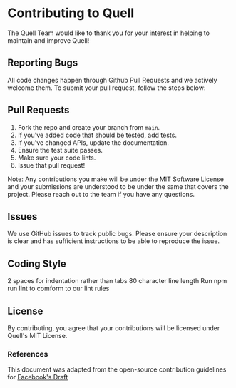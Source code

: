 # Contributing to Quell

The Quell Team would like to thank you for your interest in helping to maintain and improve Quell!

## Reporting Bugs

All code changes happen through Github Pull Requests and we actively welcome them. To submit your pull request, follow the steps below:

## Pull Requests

1. Fork the repo and create your branch from `main`.
2. If you've added code that should be tested, add tests.
3. If you've changed APIs, update the documentation.
4. Ensure the test suite passes.
5. Make sure your code lints.
6. Issue that pull request!

Note: Any contributions you make will be under the MIT Software License and your submissions are understood to be under the same that covers the project. Please reach out to the team if you have any questions.

## Issues

We use GitHub issues to track public bugs. Please ensure your description is clear and has sufficient instructions to be able to reproduce the issue.

## Coding Style

2 spaces for indentation rather than tabs
80 character line length
Run npm run lint to comform to our lint rules

## License

By contributing, you agree that your contributions will be licensed under Quell's MIT License.

### References

This document was adapted from the open-source contribution guidelines for [Facebook's Draft](https://github.com/facebook/draft-js/blob/a9316a723f9e918afde44dea68b5f9f39b7d9b00/CONTRIBUTING.md)
